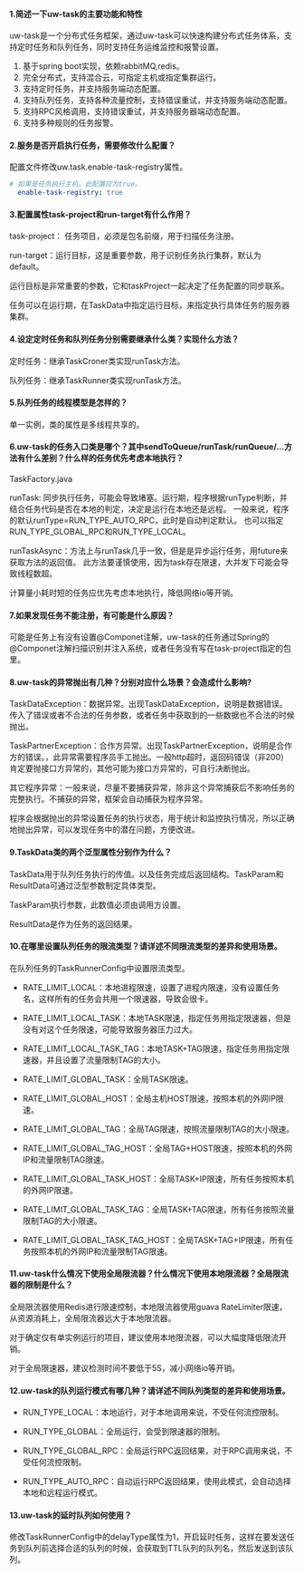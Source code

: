 #### 1.简述一下uw-task的主要功能和特性

 uw-task是一个分布式任务框架，通过uw-task可以快速构建分布式任务体系，支持定时任务和队列任务，同时支持任务运维监控和报警设置。 

1. 基于spring boot实现，依赖rabbitMQ,redis。
2. 完全分布式，支持混合云，可指定主机或指定集群运行。
3. 支持定时任务，并支持服务端动态配置。
4. 支持队列任务，支持各种流量控制，支持错误重试，并支持服务端动态配置。
5. 支持RPC风格调用，支持错误重试，并支持服务器端动态配置。
6. 支持多种规则的任务报警。

#### 2.服务是否开启执行任务，需要修改什么配置？

配置文件修改uw.task.enable-task-registry属性。

```yml
# 如果是任务执行主机，此配置应为true。
  enable-task-registry: true
```

#### 3.配置属性task-project和run-target有什么作用？

task-project： 任务项目，必须是包名前缀，用于扫描任务注册。

run-target：运行目标，这是重要参数，用于识别任务执行集群，默认为default。

运行目标是非常重要的参数，它和taskProject一起决定了任务配置的同步联系。

任务可以在运行期，在TaskData中指定运行目标，来指定执行具体任务的服务器集群。

#### 4.设定定时任务和队列任务分别需要继承什么类？实现什么方法？

定时任务：继承TaskCroner类实现runTask方法。

队列任务：继承TaskRunner类实现runTask方法。

#### 5.队列任务的线程模型是怎样的？

单一实例，类的属性是多线程共享的。

#### 6.uw-task的任务入口类是哪个？其中sendToQueue/runTask/runQueue/...方法有什么差别？什么样的任务优先考虑本地执行？

TaskFactory.java

runTask: 同步执行任务，可能会导致堵塞。运行期，程序根据runType判断，并结合任务代码是否在本地的判定，决定是运行在本地还是远程。 一般来说，程序的默认runType=RUN_TYPE_AUTO_RPC，此时是自动判定默认。 也可以指定RUN_TYPE_GLOBAL_RPC和RUN_TYPE_LOCAL。 

runTaskAsync：方法上与runTask几乎一致，但是是异步运行任务，用future来获取方法的返回值。
此方法要谨慎使用，因为task存在限速，大并发下可能会导致线程数超。

计算量小耗时短的任务应优先考虑本地执行，降低网络io等开销。

#### 7.如果发现任务不能注册，有可能是什么原因？

 可能是任务上有没有设置@Componet注解，uw-task的任务通过Spring的@Componet注解扫描识别并注入系统，或者任务没有写在task-project指定的包里。

#### 8.uw-task的异常抛出有几种？分别对应什么场景？会造成什么影响?

TaskDataException：数据异常。出现TaskDataException，说明是数据错误。传入了错误或者不合法的任务参数，或者任务中获取到的一些数据也不合法的时候抛出。

TaskPartnerException：合作方异常。出现TaskPartnerException，说明是合作方的错误。，此异常需要程序员手工抛出。一般http超时，返回码错误（非200）肯定要抛接口方异常的，其他可能为接口方异常的，可自行决断抛出。 

其它程序异常：一般来说，尽量不要捕获异常，除非这个异常捕获后不影响任务的完整执行。不捕获的异常，框架会自动捕获为程序异常。 

程序会根据抛出的异常设置任务的执行状态，用于统计和监控执行情况，所以正确地抛出异常，可以发现任务中的潜在问题，方便改进。

#### 9.TaskData类的两个泛型属性分别作为什么？

TaskData用于队列任务执行的传值。以及任务完成后返回结构。TaskParam和ResultData可通过泛型参数制定具体类型。

TaskParam执行参数，此数值必须由调用方设置。

ResultData是作为任务的返回结果。

#### 10.在哪里设置队列任务的限流类型？请详述不同限流类型的差异和使用场景。

在队列任务的TaskRunnerConfig中设置限流类型。

- RATE_LIMIT_LOCAL：本地进程限速，设置了进程内限速，没有设置任务名，这样所有的任务会共用一个限速器，导致会很卡。

- RATE_LIMIT_LOCAL_TASK：本地TASK限速，指定任务用指定限速器，但是没有对这个任务限速，可能导致服务器压力过大。

- RATE_LIMIT_LOCAL_TASK_TAG：本地TASK+TAG限速，指定任务用指定限速器，并且设置了流量限制TAG的大小。

- RATE_LIMIT_GLOBAL_TASK：全局TASK限速。

- RATE_LIMIT_GLOBAL_HOST：全局主机HOST限速，按照本机的外网IP限速。

- RATE_LIMIT_GLOBAL_TAG：全局TAG限速，按照流量限制TAG的大小限速。

- RATE_LIMIT_GLOBAL_TAG_HOST：全局TAG+HOST限速，按照本机的外网IP和流量限制TAG限速。

- RATE_LIMIT_GLOBAL_TASK_HOST：全局TASK+IP限速，所有任务按照本机的外网IP限速。

- RATE_LIMIT_GLOBAL_TASK_TAG：全局TASK+TAG限速，所有任务按照流量限制TAG的大小限速。

- RATE_LIMIT_GLOBAL_TASK_TAG_HOST：全局TASK+TAG+IP限速，所有任务按照本机的外网IP和流量限制TAG限速。

#### 11.uw-task什么情况下使用全局限流器？什么情况下使用本地限流器？全局限流器的限制是什么？

全局限流器使用Redis进行限速控制，本地限流器使用guava RateLimiter限速，从资源消耗上，全局限流器远大于本地限流器。

对于确定仅有单实例运行的项目，建议使用本地限流器，可以大幅度降低限流开销。

对于全局限速器，建议检测时间不要低于5S，减小网络io等开销。 

#### 12.uw-task的队列运行模式有哪几种？请详述不同队列类型的差异和使用场景。

- RUN_TYPE_LOCAL：本地运行，对于本地调用来说，不受任何流控限制。

- RUN_TYPE_GLOBAL：全局运行，会受到限速器的限制。

- RUN_TYPE_GLOBAL_RPC：全局运行RPC返回结果，对于RPC调用来说，不受任何流控限制。

- RUN_TYPE_AUTO_RPC：自动运行RPC返回结果，使用此模式，会自动选择本地和远程运行模式。

#### 13.uw-task的延时队列如何使用？

修改TaskRunnerConfig中的delayType属性为1，开启延时任务，这样在要发送任务到队列前选择合适的队列的时候，会获取到TTL队列的队列名，然后发送到该队列。